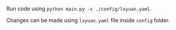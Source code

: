 Run code using `python main.py -c ./config/lxyuan.yaml`.

Changes can be made using `lxyuan.yaml` file inside `config` folder.
